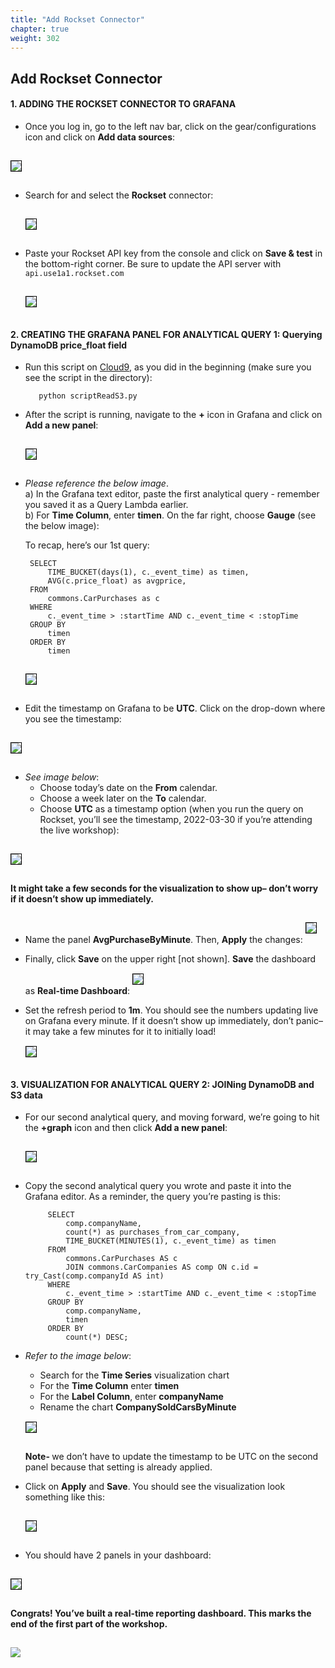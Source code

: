 ```yaml
---
title: "Add Rockset Connector"
chapter: true
weight: 302
---
```


## Add Rockset Connector

<h4> 1. ADDING THE ROCKSET CONNECTOR TO GRAFANA </h4>


- Once you log in, go to the left nav bar, click on the gear/configurations icon and click on **Add data sources**:

<img src="../../images/Picture59.png" style="margin:15px 0px; border:1px solid black"/>  

- Search for and select the **Rockset** connector:

   <img src="../../images/Picture60.png" style="margin:15px 0px; border:1px solid black"/>  

- Paste your Rockset API key from the console and click on **Save & test** in the bottom-right corner. Be sure to update the API server with ```api.use1a1.rockset.com```

   <img src="../../images/Picture61.png" style="margin:15px 0px; border:1px solid black"/>  
   
   
<h4> 2. CREATING THE GRAFANA PANEL FOR ANALYTICAL QUERY 1: Querying DynamoDB price_float field </h4>

- Run this script on [Cloud9](https://us-east-1.console.aws.amazon.com/cloud9/home?region=us-east-1#), as you did in the beginning (make sure you see the script in the directory):
       
         python scriptReadS3.py
         
- After the script is running, navigate to the **+** icon in Grafana and click on **Add a new panel**:         
   
     <img src="../../images/Picture62.png" style="margin:15px 0px; border:1px solid black"/>  
     
     
- _Please reference the below image_. 
<br> a) In the Grafana text editor, paste the first analytical query - remember you saved it as a Query Lambda earlier. 
<br> b) For **Time Column**, enter **timen**. On the far right, choose **Gauge** (see the below image): 
   
   To recap, here’s our 1st query:
   
       SELECT
           TIME_BUCKET(days(1), c._event_time) as timen,
           AVG(c.price_float) as avgprice,
       FROM
           commons.CarPurchases as c
       WHERE
           c._event_time > :startTime AND c._event_time < :stopTime
       GROUP BY
           timen
       ORDER BY
           timen
     
     
  <img src="../../images/Picture63.png" style="margin:15px 0px; border:1px solid black"/>  
  
- Edit the timestamp on Grafana to be **UTC**. Click on the drop-down where you see the timestamp: 

 <img src="../../images/Picture64.png" style="margin:15px 0px; border:1px solid black"/>  


-  _See image below_: 
   - Choose today’s date on the **From** calendar.
   - Choose a week later on the **To** calendar.
   - Choose **UTC** as a timestamp option (when you run the query on Rockset, you’ll see the timestamp, 2022-03-30 if you’re attending the live workshop):
   
  <img src="../../images/Picture66.png" style="margin:15px 0px; border:1px solid black"/>  
   
   <b> It might take a few seconds for the visualization to show up– don’t worry if it doesn’t show up immediately. </b>

- Name the panel <b>AvgPurchaseByMinute</b>. Then, **Apply** the changes:
   <img src="../../images/Picture67.png" style="margin:15px 0px; border:1px solid black"/>

- Finally, click **Save** on the upper right [not shown]. **Save** the dashboard as **Real-time Dashboard**: 
  <img src="../../images/Picture68.png" style="margin:15px 0px; border:1px solid black"/>
  
- Set the refresh period to **1m**. You should see the numbers updating live on Grafana every minute. If it doesn’t show up immediately, don’t panic–  it may take a few minutes for it to initially load!  
    <img src="../../images/Picture69.png" style="margin:15px 0px; border:1px solid black"/>

<h4> 3. VISUALIZATION FOR ANALYTICAL QUERY 2: JOINing DynamoDB and S3 data </h4>

- For our second analytical query, and moving forward, we’re going to hit the **+graph** icon and then click **Add a new panel**:
   
   <img src="../../images/Picture70.png" style="margin:15px 0px; border:1px solid black"/>
        
- Copy the second analytical query you wrote and paste it into the Grafana editor. As a reminder, the query you’re pasting is this: 
   
           SELECT
               comp.companyName,
               count(*) as purchases_from_car_company,
               TIME_BUCKET(MINUTES(1), c._event_time) as timen
           FROM
               commons.CarPurchases AS c
               JOIN commons.CarCompanies AS comp ON c.id = try_Cast(comp.companyId AS int)  
           WHERE
               c._event_time > :startTime AND c._event_time < :stopTime
           GROUP BY
               comp.companyName,
               timen
           ORDER BY
               count(*) DESC;
               
- _Refer to the image below_: 
    - Search for the **Time Series** visualization chart
    - For the **Time Column** enter **timen**
    - For the  **Label Column**, enter **companyName**
    - Rename the chart **CompanySoldCarsByMinute**

    <img src="../../images/Picture71.png" style="margin:15px 0px; border:1px solid black"/>  
   
   <b>Note- </b> we don’t have to update the timestamp to be UTC on the second panel because that setting is already applied. 

- Click on **Apply** and **Save**. You should see the visualization look something like this:
 
   <img src="../../images/Picture72.png" style="margin:15px 0px; border:1px solid black"/>  
   
- You should have 2 panels in your dashboard:  
 
 <img src="../../images/Picture73.png" style="margin:15px 0px; border:1px solid black"/>  
 
 <b>Congrats! You’ve built a real-time reporting dashboard. This marks the end of the first part of the workshop. </b>
 
 <img src="../../images/ferro-victory.png" style="margin:15px 0px;"/>

